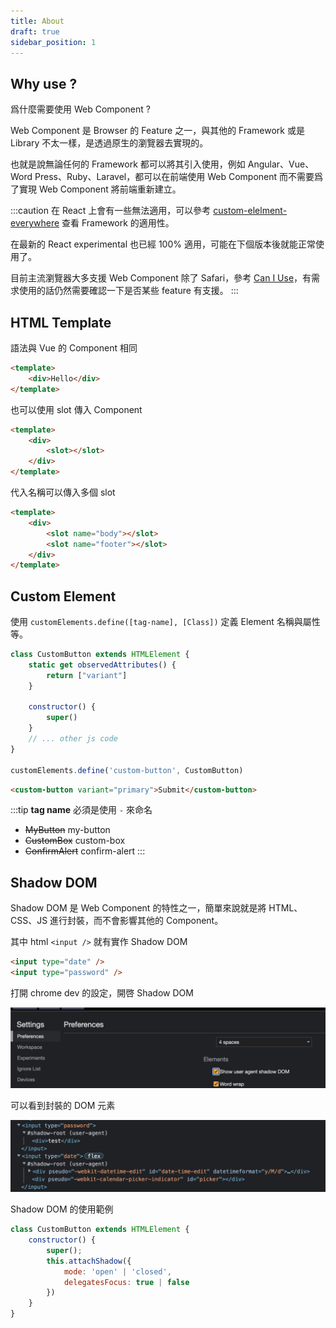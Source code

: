 ```yaml
---
title: About
draft: true
sidebar_position: 1
---
```


## Why use ?


爲什麼需要使用 Web Component ?

Web Component 是 Browser 的 Feature 之一，與其他的 Framework 或是 Library 不太一樣，是透過原生的瀏覽器去實現的。

也就是說無論任何的 Framework 都可以將其引入使用，例如 Angular、Vue、Word Press、Ruby、Laravel，都可以在前端使用 Web Component 而不需要爲了實現 Web Component 將前端重新建立。

:::caution
在 React 上會有一些無法適用，可以參考 [custom-elelment-everywhere](https://custom-elements-everywhere.com/) 查看 Framework 的適用性。

在最新的 React experimental 也已經 100% 適用，可能在下個版本後就能正常使用了。

目前主流瀏覽器大多支援 Web Component 除了 Safari，參考 [Can I Use](https://caniuse.com/?search=web%20components)，有需求使用的話仍然需要確認一下是否某些 feature 有支援。
:::

## HTML Template

語法與 Vue 的 Component 相同

```html
<template>
	<div>Hello</div>
</template>
```

也可以使用 slot 傳入 Component

```html
<template>
	<div>
		<slot></slot>
	</div>
</template>
```

代入名稱可以傳入多個 slot

```html
<template>
	<div>
		<slot name="body"></slot>
		<slot name="footer"></slot>
	</div>
</template>
```

## Custom Element

使用 `customElements.define([tag-name], [Class])` 定義 Element 名稱與屬性等。

```js
class CustomButton extends HTMLElement {
	static get observedAttributes() {
		return ["variant"]
	}

	constructor() {
		super()
	}
	// ... other js code
}

customElements.define('custom-button', CustomButton)
```

```html
<custom-button variant="primary">Submit</custom-button>
```

:::tip
**tag name** 必須是使用 `-` 來命名
- ~~MyButton~~ my-button
- ~~CustomBox~~ custom-box
- ~~ConfirmAlert~~ confirm-alert
:::

## Shadow DOM

Shadow DOM 是 Web Component 的特性之一，簡單來說就是將 HTML、CSS、JS 進行封裝，而不會影響其他的 Component。

其中 html `<input />` 就有實作 Shadow DOM

```html
<input type="date" />
<input type="password" />
```

打開 chrome dev 的設定，開啓 Shadow DOM

![](../../static/截圖%202023-01-26%20下午5.49.58.png)

可以看到封裝的 DOM 元素

![](../../static/截圖%202023-01-26%20下午5.51.20.png)

Shadow DOM 的使用範例

```js
class CustomButton extends HTMLElement {
	constructor() {
		super();
		this.attachShadow({
			mode: 'open' | 'closed',
			delegatesFocus: true | false
		})
	}
}
```